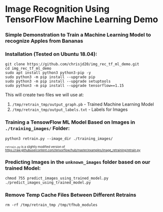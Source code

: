 # Image Recognition Using TensorFlow Machine Learning Demo

### Simple Demonstration to Train a Machine Learning Model to recognize Apples from Bananas

### Installation (Tested on Ubuntu 18.04):

```
git clone https://github.com/chrisjd20/img_rec_tf_ml_demo.git
cd img_rec_tf_ml_demo
sudo apt install python3 python3-pip -y
sudo python3 -m pip install --upgrade pip
sudo python3 -m pip install --upgrade setuptools
sudo python3 -m pip install --upgrade tensorflow==1.15
```

This will create two files we will use at:

1. `/tmp/retrain_tmp/output_graph.pb`     - Trained Machine Learning Model
2. `/tmp/retrain_tmp/output_labels.txt`   - Labels for Images

### Training a TensowFlow ML Model Based on Images in `./training_images/` Folder:

```
python3 retrain.py --image_dir ./training_images/
```
<sub><sup>`retrain.py` is a slightly modified version of https://raw.githubusercontent.com/tensorflow/hub/master/examples/image_retraining/retrain.py</sup></sub>

### Predicting Images in the `unknown_images` folder based on our trained Model:
```
chmod 755 predict_images_using_trained_model.py
./predict_images_using_trained_model.py
```

### Remove Temp Cache Files Between Different Retrains

```
rm -rf /tmp/retrain_tmp /tmp/tfhub_modules
```
